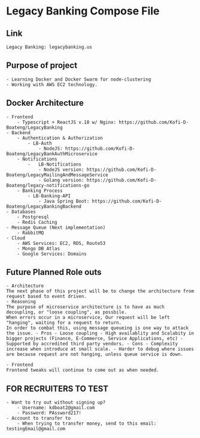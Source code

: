 # Legacy Banking Compose File

## Link

    Legacy Banking: legacybanking.us

## Purpose of project

    - Learning Docker and Docker Swarm for node-clustering
    - Working with AWS EC2 technology.

## Docker Architecture

    - Frontend
        - Typescript + ReactJS v.18 w/ Nginx: https://github.com/Kofi-D-Boateng/LegacyBanking
    - Backend
        - Authentication & Authorization
            - LB-Auth
                - NodeJS: https://github.com/Kofi-D-Boateng/LegacyBankAuthMicroservice
        - Notifications
            -   LB-Notifications
                - NodeJS version: https://github.com/Kofi-D-Boateng/LegacyMailingAndMessageService
                - Golang version: https://github.com/Kofi-D-Boateng/legacy-notifications-go
        - Banking Process
            - LB-Banking-API
                - Java Spring Boot: https://github.com/Kofi-D-Boateng/LegacyBankingBackend
    - Databases
        - Postgresql
        - Redis Caching
    - Message Queue (Next implementation)
        - RabbitMQ
    - Cloud
        - AWS Services: EC2, RDS, Route53
        - Mongo DB Atlas
        - Google Services: Domains

## Future Planned Role outs

    - Architecture
    The next phase of this project will be to change the architecture from request based to event driven.
    - Reasoning
    The purpose of microservice architecture is to have as much decoupling, or "loose coupling", as possbile.
    When errors occur in a microservice, Our request will be left "hanging", waiting for a request to return.
    In order to combat this, using message queueing is one way to attack the issue. - Pros - Loose coupling - High availablity and Scalabity in bigger projects (Finance, E-Commerce, Service Applications, etc) - Supported by accredited third party vendors. - Cons - Complexity increase when introduce at small scale. - Harder to debug where issues are because request are not hanging, unless queue service is down.

    - Frontend
    Frontend tweaks will continue to come out as when needed.

## FOR RECRUITERS TO TEST

    - Want to try out without signing up?
        - Username: kdboat2@gmail.com
        - Password: PAssword217!
    - Account to transfer to
        - When trying to transfer money, send to this email: testingEmail@gmail.com
